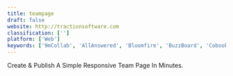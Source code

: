 ```yaml
---
title: teampage
draft: false 
website: http://tractionsoftware.com
classification: ['']
platform: ['Web']
keywords: ['9mCollab', 'AllAnswered', 'Bloomfire', 'BuzzBoard', 'Cobook', 'Digg', 'Eloquent WebSuite', 'Faces', 'Informa', 'Knowledge Plaza', 'KosisaMay', 'Lucidea', 'Omnistar', 'PHPKB', 'Parature', 'Quora', 'Sidemake', 'Squadpanel', 'Stack Overflow', 'Tettra', 'Transversal', 'WSN Insight', 'What If HQ', 'YaNoIt']
---
```

Create & Publish A Simple Responsive Team Page In Minutes.